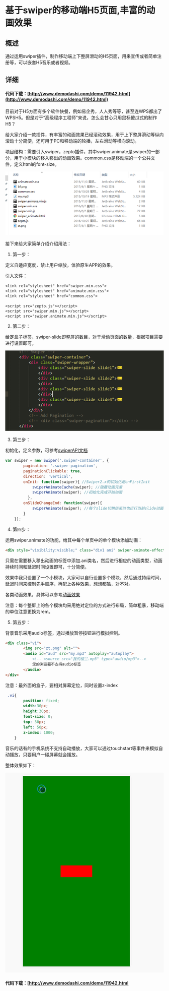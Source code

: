 # 基于swiper的移动端H5页面,丰富的动画效果

概述
--

通过运用swiper插件，制作移动端上下整屏滑动的H5页面，用来宣传或者简单注册等，可以嵌套H5音乐或者视频。

详细
--

#### 代码下载：[http://www.demodashi.com/demo/11942.html](http://www.demodashi.com/demo/11942.html)

目前对于H5方面有多个软件快餐，例如易企秀，人人秀等等，甚至连WPS都出了WPSH5。但是对于“高级程序工程师”来说，怎么会甘心只用鼠标傻瓜式的制作H5？

给大家介绍一款插件，有丰富的动画效果已经滚动效果，用于上下整屏滑动等纵向滚动十分简便，还可用于PC和移动端的轮播，左右滑动等横向滚动。

项目结构：需要引入swiper，zepto插件，其中swiper.animate是swiper的一部分，用于小模块的移入移出的动画效果。common.css是移动端的一个公共文件，定义html的font-size。

![](基于swiper的移动端H5页面,丰富的动画效果.assets/1510639435531079166.png "1510639435531079166.png")

接下来给大家简单介绍介绍用法：

1. 第一步：

    <meta name="viewport" content="width=device-width, initial-scale=1, minimum-scale=1, maximum-scale=1">

定义自适应宽度，禁止用户缩放，体验原生APP的效果。

引入文件：

    <link rel="stylesheet" href="swiper.min.css">
    <link rel="stylesheet" href="animate.min.css">
    <link rel="stylesheet" href="common.css">
    
    <script src="zepto.js"></script>
    <script src="swiper.min.js"></script>
    <script src="swiper.animate.min.js"></script>

2. 第二步：

给定盒子标签，swiper-slide即整屏的数目，对于滑动页面的数量，根据项目需要进行设置即可。

![QQ图片20171115100524.png](基于swiper的移动端H5页面,丰富的动画效果.assets/1510711466840074018.png "1510711466840074018.png")

  

3. 第三步：  

初始化，定义参数，可参考[swiperAPI文档](http://www.swiper.com.cn/api/index.html)

```js
var swiper = new Swiper('.swiper-container', {
        pagination: '.swiper-pagination',
        paginationClickable: true,
        direction: 'vertical',
        onInit: function(swiper){ //Swiper2.x的初始化是onFirstInit
            swiperAnimateCache(swiper); //隐藏动画元素 
            swiperAnimate(swiper); //初始化完成开始动画
          }, 
        onSlideChangeEnd: function(swiper){ 
            swiperAnimate(swiper); //每个slide切换结束时也运行当前slide动画
        } 
    });
```



4. 第四步：

运用swiper.animate的功能，给其中每个单页中的单个模块添加动画：  

```html
<div style="visibility:visible;" class="div1 ani" swiper-animate-effect="bounceInUp" swiper-animate-duration="0.5s" swiper-animate-delay="0.3"></div>
```

只需在需要移入移出动画的标签中添加.ani类名，然后进行相应的动画类型，动画持续时间和延迟时间设置即可，十分简便。

效果中我只设置了一个小模块，大家可以自行设置多个模块，然后通过持续时间，延迟时间来控制先手顺序，再配上各种效果，想想都酷，对不对。

各类动画效果，具体可以参考[动画效果](http://www.swiper.com.cn/usage/animate/index.html)

注意：每个整屏上的各个模块均采用绝对定位的方式进行布局，简单粗暴，移动端的单位注意更换为rem。

5. 第五步：

背景音乐采用audio标签，通过播放暂停按钮进行模拟控制。

```html
<div class="vi">
        <img src="zt.png" alt="">
        <audio id="aud" src="my.mp3" autoplay="autoplay">
            <!-- <source src="我的楼兰.mp3" type="audio/mp3">-->
            您的浏览器不支持audio标签
        </audio>
</div>
```

注意：最外面的盒子，要相对屏幕定位，同时设置z-index

```css
 .vi{
        position: fixed;
        width:30px;
        height:30px;
        font-size: 0;
        top: 30px;
        left: 50px;
        z-index: 1000;
    }
```

音乐的话有的手机系统不支持自动播放，大家可以通过touchstart等事件来模拟自动播放，只要用户一碰屏幕就会播放。  

整体效果如下：

![](基于swiper的移动端H5页面,丰富的动画效果.assets/1510639435515052106.gif "1510639435515052106.gif")

#### 代码下载：[http://www.demodashi.com/demo/11942.html
